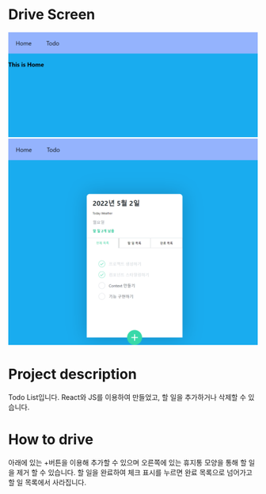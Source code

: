 # Drive Screen

<img src="./drive_screen/Home.png" title="Homepage" alt="homepage drive screen"></img><br/>
<img src="./drive_screen/Todo.png" title="Todopage" alt="Todopage drive screen"></img>

# Project description

Todo List입니다. React와 JS를 이용하여 만들었고, 할 일을 추가하거나 삭제할 수 있습니다.

# How to drive

아래에 있는 +버튼을 이용해 추가할 수 있으며 오른쪽에 있는 휴지통 모양을 통해 할 일을 제거 할 수 있습니다.
할 일을 완료하여 체크 표시를 누르면 완료 목록으로 넘어가고 할 일 목록에서 사라집니다.